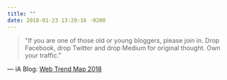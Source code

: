 ```yaml
---
title: ""
date: 2018-01-23 13:29:16 -0200
---
```


> "If you are one of those old or young bloggers, please join in. Drop Facebook, drop Twitter and drop Medium for original thought. Own your traffic."

— iA Blog: [Web Trend Map 2018](https://ia.net/topics/web-trend-map-2018/)
